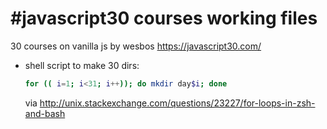 # \#javascript30 courses working files
30 courses on vanilla js by wesbos
https://javascript30.com/


- shell script to make 30 dirs:
  ```zsh
  for (( i=1; i<31; i++)); do mkdir day$i; done
  ```
  via http://unix.stackexchange.com/questions/23227/for-loops-in-zsh-and-bash


